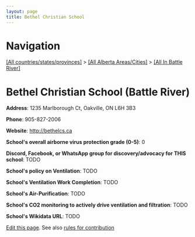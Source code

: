 ```yaml
---
layout: page
title: Bethel Christian School
---
```

# Navigation

[[All countries/states/provinces]](../../..) > [[All Alberta Areas/Cities]](../..) > [[All In Battle River]](..)

# Bethel Christian School (Battle River)

**Address**: 1235 Marlborough Ct, Oakville, ON L6H 3B3

**Phone**: 905-827-2006

**Website**: <http://bethelcs.ca>

**School's overall airborne virus protection grade (0-5)**: 0

**Discord, Facebook, or WhatsApp group for discovery/advocacy for THIS school**: TODO

**School's policy on Ventilation**: TODO

**School's Ventilation Work Completion**: TODO

**School's Air-Purification**: TODO

**School's CO2 monitoring to actively drive ventilation and filtration**: TODO

**School's Wikidata URL**: TODO


[Edit this page](https://github.com/ventilate-schools/AB/edit/main/./Battle_River/Bethel_Christian_School.md). See also [rules for contribution](../../../contribution-rules/)